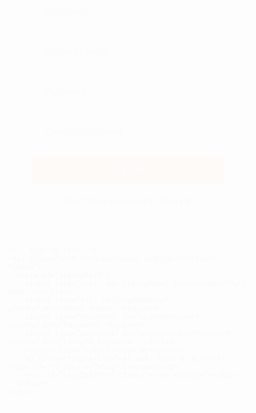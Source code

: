 <!DOCTYPE html>
<html lang="en">
<head>
  <meta charset="UTF-8" />
  <meta name="viewport" content="width=device-width, initial-scale=1.0"/>
  <title>Sign In / Sign Up</title>
  <link href="https://fonts.googleapis.com/css2?family=Roboto:wght@400;500&family=Poppins:wght@400;600&display=swap" rel="stylesheet">
  <style>
    * {
      margin: 0;
      padding: 0;
      box-sizing: border-box;
    }

    body {
      font-family: 'Roboto', sans-serif;
      background: linear-gradient(135deg, #ff9a8b, #ff6a00);
      display: flex;
      justify-content: center;
      align-items: center;
      height: 100vh;
    }

    .auth-container {
      display: flex;
      flex-direction: column;
      width: 100%;
      max-width: 450px;
      background-color: #fff;
      border-radius: 15px;
      box-shadow: 0 15px 30px rgba(0, 0, 0, 0.1);
      overflow: hidden;
      transform: scale(0.95);
      animation: scaleIn 0.5s ease-in-out forwards;
    }

    @keyframes scaleIn {
      0% { transform: scale(0.95); opacity: 0; }
      100% { transform: scale(1); opacity: 1; }
    }

    .auth-form-container {
      padding: 40px;
      display: flex;
      flex-direction: column;
      align-items: center;
      justify-content: center;
    }

    input {
      width: 100%;
      padding: 15px 20px;
      font-size: 16px;
      border: 2px solid #ddd;
      border-radius: 8px;
      background-color: #f9f9f9;
      margin-bottom: 15px;
      transition: all 0.3s ease;
      outline: none;
    }

    input:focus {
      border-color: #ff6a00;
      background-color: #fff;
    }

    button {
      width: 100%;
      padding: 14px;
      background-color: #ff6a00;
      color: white;
      border: none;
      border-radius: 8px;
      font-size: 16px;
      cursor: pointer;
      transition: all 0.3s ease;
    }

    button:hover {
      background-color: #ff9a8b;
    }

    .toggle-link {
      margin-top: 20px;
      color: #555;
      font-size: 14px;
      text-align: center;
    }

    .toggle-link span {
      color: #ff6a00;
      font-weight: bold;
      cursor: pointer;
    }

    .sign-up-container {
      display: none;
    }

    .hidden {
      display: none;
    }

    .error-message {
      margin-top: 10px;
      font-size: 14px;
      color: red;
    }

    @media (max-width: 600px) {
      .auth-container {
        width: 85%;
      }
    }
  </style>
</head>
<body>
  <div class="auth-container">
    <!-- Sign In Form -->
    <div class="auth-form-container sign-in-container">
      <form id="signInForm">
        <input type="text" id="signInName" placeholder="Full Name" required>
        <input type="tel" id="signInPhone" placeholder="Phone Number" required>
        <input type="password" id="signInPassword" placeholder="Password" required>
        <input type="password" id="signInConfirmPassword" placeholder="Confirm Password" required>
        <button type="submit">Sign In</button>
        <p class="toggle-link">Don't have an account? <span id="to-sign-up">Sign Up</span></p>
        <div id="signInError" class="error-message"></div>
      </form>
    </div>

    <!-- Sign Up Form -->
    <div class="auth-form-container sign-up-container hidden">
      <form id="signUpForm">
        <input type="text" id="signUpName" placeholder="Full Name" required>
        <input type="tel" id="signUpPhone" placeholder="Phone Number" required>
        <input type="password" id="signUpPassword" placeholder="Password" required>
        <input type="password" id="signUpConfirmPassword" placeholder="Confirm Password" required>
        <button type="submit">Sign Up</button>
        <p class="toggle-link">Already have an account? <span id="to-sign-in">Sign In</span></p>
        <div id="signUpError" class="error-message"></div>
      </form>
    </div>
  </div>

  <script>
    const signInLink = document.getElementById("to-sign-in");
    const signUpLink = document.getElementById("to-sign-up");
    const signInContainer = document.querySelector(".sign-in-container");
    const signUpContainer = document.querySelector(".sign-up-container");

    signUpLink.addEventListener("click", () => {
      signInContainer.classList.add("hidden");
      signUpContainer.classList.remove("hidden");
    });

    signInLink.addEventListener("click", () => {
      signUpContainer.classList.add("hidden");
      signInContainer.classList.remove("hidden");
    });

    document.getElementById("signInForm").addEventListener("submit", function(event) {
      event.preventDefault();
      const name = document.getElementById("signInName").value;
      const phone = document.getElementById("signInPhone").value;
      const password = document.getElementById("signInPassword").value;
      const confirmPassword = document.getElementById("signInConfirmPassword").value;
      const errorMessage = document.getElementById("signInError");

      const nameRegex = /^[A-Za-z]+$/;
      if (!name || !nameRegex.test(name)) {
        errorMessage.textContent = "Name must contain only letters.";
        return;
      }

      if (phone.length > 11) {
        errorMessage.textContent = "Phone number cannot exceed 11 digits.";
        return;
      }

      if (password.length < 3) {
        errorMessage.textContent = "Password must be at least 3 characters long.";
        return;
      }

      if (password !== confirmPassword) {
        errorMessage.textContent = "Passwords do not match.";
        return;
      }

      errorMessage.textContent = "";
      // Redirect directly without alert
      window.location.href = "https://drain1103.github.io/Welcome-My-Page./";
    });

    document.getElementById("signUpForm").addEventListener("submit", function(event) {
      event.preventDefault();
      const name = document.getElementById("signUpName").value;
      const phone = document.getElementById("signUpPhone").value;
      const password = document.getElementById("signUpPassword").value;
      const confirmPassword = document.getElementById("signUpConfirmPassword").value;
      const errorMessage = document.getElementById("signUpError");

      const nameRegex = /^[A-Za-z]+$/;
      if (!name || !nameRegex.test(name)) {
        errorMessage.textContent = "Name must contain only letters.";
        return;
      }

      if (phone.length > 11) {
        errorMessage.textContent = "Phone number cannot exceed 11 digits.";
        return;
      }

      if (password.length < 3) {
        errorMessage.textContent = "Password must be at least 3 characters long.";
        return;
      }

      if (password !== confirmPassword) {
        errorMessage.textContent = "Passwords do not match.";
        return;
      }

      errorMessage.textContent = "";
      setTimeout(() => {
        window.location.href = "https://drain1103.github.io/Welcome-My-Page./";
      }, 2000);
    });
  </script>
</body>
</html>
